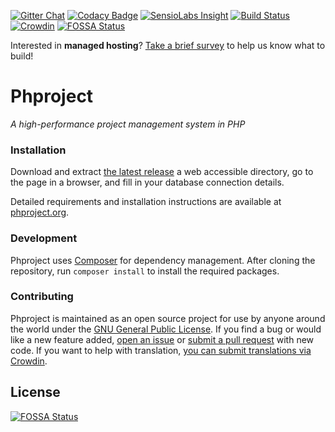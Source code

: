 [![Gitter Chat](https://img.shields.io/badge/Gitter-Join%20Chat-3498DB.svg)](https://gitter.im/Alanaktion/phproject?utm_source=badge&utm_medium=badge&utm_campaign=pr-badge)
[![Codacy Badge](https://api.codacy.com/project/badge/grade/2e382a33465448868ca2c0d4b1c937db)](https://www.codacy.com/app/alanaktion/phproject)
[![SensioLabs Insight](https://img.shields.io/sensiolabs/i/51fe626f-4fef-4692-90ea-c0f903aba1b6.svg)](https://insight.sensiolabs.com/projects/51fe626f-4fef-4692-90ea-c0f903aba1b6)
[![Build Status](https://api.travis-ci.org/Alanaktion/phproject.svg)](https://travis-ci.org/Alanaktion/phproject)
[![Crowdin](https://d322cqt584bo4o.cloudfront.net/phproject/localized.png)](https://crowdin.com/project/phproject)
[![FOSSA Status](https://app.fossa.com/api/projects/git%2Bgithub.com%2FAlanaktion%2Fphproject.svg?type=shield)](https://app.fossa.com/projects/git%2Bgithub.com%2FAlanaktion%2Fphproject?ref=badge_shield)

Interested in **managed hosting**? [Take a brief survey](https://docs.google.com/forms/d/e/1FAIpQLSdzsvlbmLm4hgkWXspXVW7hyCb4CNTItNaC7LdVpyM1r48EmQ/viewform) to help us know what to build!

Phproject
=========
*A high-performance project management system in PHP*

### Installation
Download and extract [the latest release](https://github.com/Alanaktion/phproject/releases/latest) a web accessible directory, go to the page in a browser, and fill in your database connection details.

Detailed requirements and installation instructions are available at [phproject.org](http://www.phproject.org/install.html).

### Development
Phproject uses [Composer](https://getcomposer.org/) for dependency management. After cloning the repository, run `composer install` to install the required packages.

### Contributing
Phproject is maintained as an open source project for use by anyone around the world under the [GNU General Public License](http://www.gnu.org/licenses/gpl-3.0.txt). If you find a bug or would like a new feature added, [open an issue](https://github.com/Alanaktion/phproject/issues/new) or [submit a pull request](https://github.com/Alanaktion/phproject/compare/) with new code. If you want to help with translation, [you can submit translations via Crowdin](https://crowdin.com/project/phproject).


## License
[![FOSSA Status](https://app.fossa.com/api/projects/git%2Bgithub.com%2FAlanaktion%2Fphproject.svg?type=large)](https://app.fossa.com/projects/git%2Bgithub.com%2FAlanaktion%2Fphproject?ref=badge_large)
